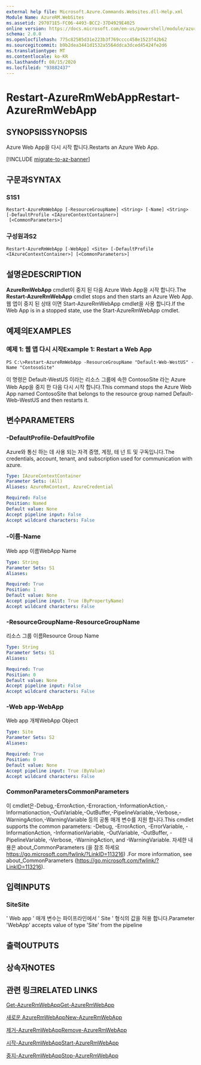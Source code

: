 ```yaml
---
external help file: Microsoft.Azure.Commands.Websites.dll-Help.xml
Module Name: AzureRM.WebSites
ms.assetid: 297071E5-FC06-4493-BCC2-37D4929E4025
online version: https://docs.microsoft.com/en-us/powershell/module/azurerm.websites/restart-azurermwebapp
schema: 2.0.0
ms.openlocfilehash: 775c82585d31e223b3f769cccc458e1523f42b62
ms.sourcegitcommit: b9b2dea3441d1532a5564ddca3dced45424fe2d6
ms.translationtype: MT
ms.contentlocale: ko-KR
ms.lasthandoff: 08/15/2020
ms.locfileid: "93882437"
---
```

# <span data-ttu-id="17827-101">Restart-AzureRmWebApp</span><span class="sxs-lookup"><span data-stu-id="17827-101">Restart-AzureRmWebApp</span></span>

## <span data-ttu-id="17827-102">SYNOPSIS</span><span class="sxs-lookup"><span data-stu-id="17827-102">SYNOPSIS</span></span>
<span data-ttu-id="17827-103">Azure Web App을 다시 시작 합니다.</span><span class="sxs-lookup"><span data-stu-id="17827-103">Restarts an Azure Web App.</span></span>

[!INCLUDE [migrate-to-az-banner](../../includes/migrate-to-az-banner.md)]

## <span data-ttu-id="17827-104">구문과</span><span class="sxs-lookup"><span data-stu-id="17827-104">SYNTAX</span></span>

### <span data-ttu-id="17827-105">S1</span><span class="sxs-lookup"><span data-stu-id="17827-105">S1</span></span>
```
Restart-AzureRmWebApp [-ResourceGroupName] <String> [-Name] <String> [-DefaultProfile <IAzureContextContainer>]
 [<CommonParameters>]
```

### <span data-ttu-id="17827-106">구성원과</span><span class="sxs-lookup"><span data-stu-id="17827-106">S2</span></span>
```
Restart-AzureRmWebApp [-WebApp] <Site> [-DefaultProfile <IAzureContextContainer>] [<CommonParameters>]
```

## <span data-ttu-id="17827-107">설명은</span><span class="sxs-lookup"><span data-stu-id="17827-107">DESCRIPTION</span></span>
<span data-ttu-id="17827-108">**AzureRmWebApp** cmdlet이 중지 된 다음 Azure Web App을 시작 합니다.</span><span class="sxs-lookup"><span data-stu-id="17827-108">The **Restart-AzureRmWebApp** cmdlet stops and then starts an Azure Web App.</span></span>
<span data-ttu-id="17827-109">웹 앱이 중지 된 상태 이면 Start-AzureRmWebApp cmdlet을 사용 합니다.</span><span class="sxs-lookup"><span data-stu-id="17827-109">If the Web App is in a stopped state, use the Start-AzureRmWebApp cmdlet.</span></span>

## <span data-ttu-id="17827-110">예제의</span><span class="sxs-lookup"><span data-stu-id="17827-110">EXAMPLES</span></span>

### <span data-ttu-id="17827-111">예제 1: 웹 앱 다시 시작</span><span class="sxs-lookup"><span data-stu-id="17827-111">Example 1: Restart a Web App</span></span>
```
PS C:\>Restart-AzureRmWebApp -ResourceGroupName "Default-Web-WestUS" -Name "ContosoSite"
```

<span data-ttu-id="17827-112">이 명령은 Default-WestUS 이라는 리소스 그룹에 속한 ContosoSite 라는 Azure Web App을 중지 한 다음 다시 시작 합니다.</span><span class="sxs-lookup"><span data-stu-id="17827-112">This command stops the Azure Web App named ContosoSite that belongs to the resource group named Default-Web-WestUS and then restarts it.</span></span>

## <span data-ttu-id="17827-113">변수</span><span class="sxs-lookup"><span data-stu-id="17827-113">PARAMETERS</span></span>

### <span data-ttu-id="17827-114">-DefaultProfile</span><span class="sxs-lookup"><span data-stu-id="17827-114">-DefaultProfile</span></span>
<span data-ttu-id="17827-115">Azure와 통신 하는 데 사용 되는 자격 증명, 계정, 테 넌 트 및 구독입니다.</span><span class="sxs-lookup"><span data-stu-id="17827-115">The credentials, account, tenant, and subscription used for communication with azure.</span></span>

```yaml
Type: IAzureContextContainer
Parameter Sets: (All)
Aliases: AzureRmContext, AzureCredential

Required: False
Position: Named
Default value: None
Accept pipeline input: False
Accept wildcard characters: False
```

### <span data-ttu-id="17827-116">-이름</span><span class="sxs-lookup"><span data-stu-id="17827-116">-Name</span></span>
<span data-ttu-id="17827-117">Web app 이름</span><span class="sxs-lookup"><span data-stu-id="17827-117">WebApp Name</span></span>

```yaml
Type: String
Parameter Sets: S1
Aliases: 

Required: True
Position: 1
Default value: None
Accept pipeline input: True (ByPropertyName)
Accept wildcard characters: False
```

### <span data-ttu-id="17827-118">-ResourceGroupName</span><span class="sxs-lookup"><span data-stu-id="17827-118">-ResourceGroupName</span></span>
<span data-ttu-id="17827-119">리소스 그룹 이름</span><span class="sxs-lookup"><span data-stu-id="17827-119">Resource Group Name</span></span>

```yaml
Type: String
Parameter Sets: S1
Aliases: 

Required: True
Position: 0
Default value: None
Accept pipeline input: False
Accept wildcard characters: False
```

### <span data-ttu-id="17827-120">-Web app</span><span class="sxs-lookup"><span data-stu-id="17827-120">-WebApp</span></span>
<span data-ttu-id="17827-121">Web app 개체</span><span class="sxs-lookup"><span data-stu-id="17827-121">WebApp Object</span></span>

```yaml
Type: Site
Parameter Sets: S2
Aliases: 

Required: True
Position: 0
Default value: None
Accept pipeline input: True (ByValue)
Accept wildcard characters: False
```

### <span data-ttu-id="17827-122">CommonParameters</span><span class="sxs-lookup"><span data-stu-id="17827-122">CommonParameters</span></span>
<span data-ttu-id="17827-123">이 cmdlet은-Debug,-ErrorAction,-Erroraction,-InformationAction,-Informationaction,-OutVariable,-OutBuffer,-PipelineVariable,-Verbose,-WarningAction,-WarningVariable 등의 공통 매개 변수를 지원 합니다.</span><span class="sxs-lookup"><span data-stu-id="17827-123">This cmdlet supports the common parameters: -Debug, -ErrorAction, -ErrorVariable, -InformationAction, -InformationVariable, -OutVariable, -OutBuffer, -PipelineVariable, -Verbose, -WarningAction, and -WarningVariable.</span></span> <span data-ttu-id="17827-124">자세한 내용은 about_CommonParameters (을 참조 하세요 https://go.microsoft.com/fwlink/?LinkID=113216) .</span><span class="sxs-lookup"><span data-stu-id="17827-124">For more information, see about_CommonParameters (https://go.microsoft.com/fwlink/?LinkID=113216).</span></span>

## <span data-ttu-id="17827-125">입력</span><span class="sxs-lookup"><span data-stu-id="17827-125">INPUTS</span></span>

### <span data-ttu-id="17827-126">Site</span><span class="sxs-lookup"><span data-stu-id="17827-126">Site</span></span>
<span data-ttu-id="17827-127">' Web app ' 매개 변수는 파이프라인에서 ' Site ' 형식의 값을 허용 합니다.</span><span class="sxs-lookup"><span data-stu-id="17827-127">Parameter 'WebApp' accepts value of type 'Site' from the pipeline</span></span>

## <span data-ttu-id="17827-128">출력</span><span class="sxs-lookup"><span data-stu-id="17827-128">OUTPUTS</span></span>

## <span data-ttu-id="17827-129">상속자</span><span class="sxs-lookup"><span data-stu-id="17827-129">NOTES</span></span>

## <span data-ttu-id="17827-130">관련 링크</span><span class="sxs-lookup"><span data-stu-id="17827-130">RELATED LINKS</span></span>

[<span data-ttu-id="17827-131">Get-AzureRmWebApp</span><span class="sxs-lookup"><span data-stu-id="17827-131">Get-AzureRmWebApp</span></span>](./Get-AzureRmWebApp.md)

[<span data-ttu-id="17827-132">새로운 AzureRmWebApp</span><span class="sxs-lookup"><span data-stu-id="17827-132">New-AzureRmWebApp</span></span>](./New-AzureRmWebApp.md)

[<span data-ttu-id="17827-133">제거-AzureRmWebApp</span><span class="sxs-lookup"><span data-stu-id="17827-133">Remove-AzureRmWebApp</span></span>](./Remove-AzureRmWebApp.md)

[<span data-ttu-id="17827-134">시작-AzureRmWebApp</span><span class="sxs-lookup"><span data-stu-id="17827-134">Start-AzureRmWebApp</span></span>](./Start-AzureRmWebApp.md)

[<span data-ttu-id="17827-135">중지-AzureRmWebApp</span><span class="sxs-lookup"><span data-stu-id="17827-135">Stop-AzureRmWebApp</span></span>](./Stop-AzureRmWebApp.md)



